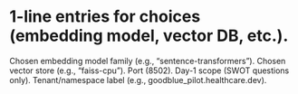 # 1-line entries for choices (embedding model, vector DB, etc.).
Chosen embedding model family (e.g., “sentence-transformers”).
Chosen vector store (e.g., “faiss-cpu”).
Port (8502).
Day-1 scope (SWOT questions only).
Tenant/namespace label (e.g., goodblue_pilot.healthcare.dev).

